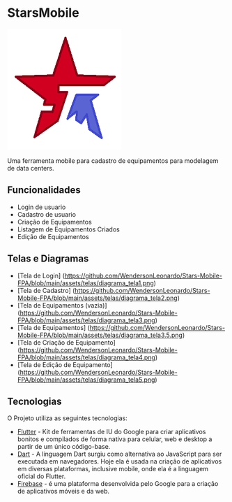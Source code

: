# StarsMobile

![logo](https://github.com/WendersonLeonardo/Stars-Mobile-FPA/blob/main/assets/images/logo.png)

Uma ferramenta mobile para cadastro de equipamentos para modelagem de data centers.

## Funcionalidades

- Login de usuario
- Cadastro de usuario
- Criação de Equipamentos
- Listagem de Equipamentos Criados
- Edição de Equipamentos

## Telas e Diagramas

- [Tela de Login] (https://github.com/WendersonLeonardo/Stars-Mobile-FPA/blob/main/assets/telas/diagrama_tela1.png)
- [Tela de Cadastro] (https://github.com/WendersonLeonardo/Stars-Mobile-FPA/blob/main/assets/telas/diagrama_tela2.png)
- [Tela de Equipamentos (vazia)] (https://github.com/WendersonLeonardo/Stars-Mobile-FPA/blob/main/assets/telas/diagrama_tela3.png)
- [Tela de Equipamentos] (https://github.com/WendersonLeonardo/Stars-Mobile-FPA/blob/main/assets/telas/diagrama_tela3.5.png)
- [Tela de Criação de Equipamento] (https://github.com/WendersonLeonardo/Stars-Mobile-FPA/blob/main/assets/telas/diagrama_tela4.png)
- [Tela de Edição de Equipamento] (https://github.com/WendersonLeonardo/Stars-Mobile-FPA/blob/main/assets/telas/diagrama_tela5.png)

## Tecnologias

O Projeto utiliza as seguintes tecnologias:

- [Flutter](https://flutter.dev/) - Kit de ferramentas de IU do Google para criar aplicativos bonitos e compilados de forma nativa para celular, web e desktop a partir de um único código-base.
- [Dart](https://dart.dev/) - A linguagem Dart surgiu como alternativa ao JavaScript para ser executada em navegadores. Hoje ela é usada na criação de aplicativos em diversas 
plataformas, inclusive mobile, onde ela é a linguagem oficial do Flutter.
- [Firebase](https://firebase.google.com/?hl=pt-br) -  é uma plataforma desenvolvida pelo Google para a criação de aplicativos móveis e da web.
